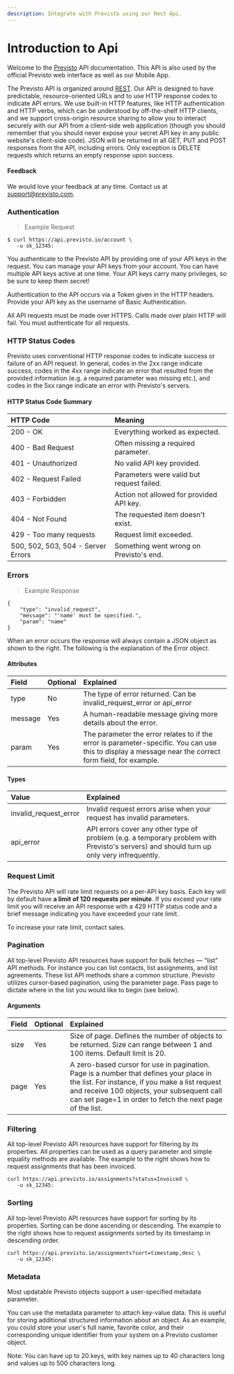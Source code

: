 ```yaml
---
description: Integrate with Previsto using our Rest Api.
---
```


# Introduction to Api

Welcome to the [Previsto](http://previsto.io/) API documentation. This API is also used by the official Previsto web interface as well as our Mobile App.

The Previsto API is organized around [REST](http://en.wikipedia.org/wiki/Representational_State_Transfer). Our API is designed to have predictable, resource-oriented URLs and to use HTTP response codes to indicate API errors. We use built-in HTTP features, like HTTP authentication and HTTP verbs, which can be understood by off-the-shelf HTTP clients, and we support cross-origin resource sharing to allow you to interact securely with our API from a client-side web application \(though you should remember that you should never expose your secret API key in any public website's client-side code\). JSON will be returned in all GET, PUT and POST responses from the API, including errors. Only exception is DELETE requests which returns an empty response upon success.

#### Feedback <a id="feedback"></a>

We would love your feedback at any time. Contact us at [support@previsto.com](mailto:support@previsto.com).

### Authentication <a id="authentication"></a>

> Example Request

```text
$ curl https://api.previsto.io/account \
   -u sk_12345:
```

You authenticate to the Previsto API by providing one of your API keys in the request. You can manage your API keys from your account. You can have multiple API keys active at one time. Your API keys carry many privileges, so be sure to keep them secret!

Authentication to the API occurs via a Token given in the HTTP headers. Provide your API key as the username of Basic Authentication.

All API requests must be made over HTTPS. Calls made over plain HTTP will fail. You must authenticate for all requests.

### HTTP Status Codes <a id="http-status-codes"></a>

Previsto uses conventional HTTP response codes to indicate success or failure of an API request. In general, codes in the 2xx range indicate success, codes in the 4xx range indicate an error that resulted from the provided information \(e.g. a required parameter was missing etc.\), and codes in the 5xx range indicate an error with Previsto's servers.

#### HTTP Status Code Summary <a id="http-status-code-summary"></a>

| HTTP Code | Meaning |
| :--- | :--- |
| 200 - OK | Everything worked as expected. |
| 400 - Bad Request | Often missing a required parameter. |
| 401 - Unauthorized | No valid API key provided. |
| 402 - Request Failed | Parameters were valid but request failed. |
| 403 - Forbidden | Action not allowed for provided API key. |
| 404 - Not Found | The requested item doesn't exist. |
| 429 - Too many requests | Request limit exceeded. |
| 500, 502, 503, 504 - Server Errors | Something went wrong on Previsto's end. |

### Errors <a id="errors"></a>

> Example Response

```text
{
    "type": "invalid_request",
    "message": "'name' must be specified.",
    "param": "name"
}
```

When an error occurs the response will always contain a JSON object as shown to the right. The following is the explanation of the Error object.

#### Attributes <a id="attributes"></a>

| Field | Optional | Explained |
| :--- | :--- | :--- |
| type | No | The type of error returned. Can be invalid\_request\_error or api\_error |
| message | Yes | A human-readable message giving more details about the error. |
| param | Yes | The parameter the error relates to if the error is parameter-specific. You can use this to display a message near the correct form field, for example. |

#### Types <a id="types"></a>

| Value | Explained |
| :--- | :--- |
| invalid\_request\_error | Invalid request errors arise when your request has invalid parameters. |
| api\_error | API errors cover any other type of problem \(e.g. a temporary problem with Previsto's servers\) and should turn up only very infrequently. |

### Request Limit <a id="request-limit"></a>

The Previsto API will rate limit requests on a per-API key basis. Each key will by default have **a limit of 120 requests per minute**. If you exceed your rate limit you will receive an API response with a 429 HTTP status code and a brief message indicating you have exceeded your rate limit.

To increase your rate limit, contact sales.

### Pagination <a id="pagination"></a>

All top-level Previsto API resources have support for bulk fetches — "list" API methods. For instance you can list contacts, list assignments, and list agreements. These list API methods share a common structure. Previsto utilizes cursor-based pagination, using the parameter page. Pass page to dictate where in the list you would like to begin \(see below\).

#### Arguments <a id="arguments"></a>

| Field | Optional | Explained |
| :--- | :--- | :--- |
| size | Yes | Size of page. Defines the number of objects to be returned. Size can range between 1 and 100 items. Default limit is 20. |
| page | Yes | A zero-based cursor for use in pagination. Page is a number that defines your place in the list. For instance, if you make a list request and receive 100 objects, your subsequent call can set page=1 in order to fetch the next page of the list. |

### Filtering <a id="filtering"></a>

All top-level Previsto API resources have support for filtering by its properties. All properties can be used as a query parameter and simple equality methods are available. The example to the right shows how to request assignments that has been invoiced.

```text
curl https://api.previsto.io/assignments?status=Invoiced \
   -u sk_12345:
```

### Sorting <a id="sorting"></a>

All top-level Previsto API resources have support for sorting by its properties. Sorting can be done ascending or descending. The example to the right shows how to request assignments sorted by its timestamp in descending order.

```text
curl https://api.previsto.io/assignments?sort=timestamp,desc \
   -u sk_12345:
```

### Metadata <a id="metadata"></a>

Most updatable Previsto objects support a user-specified metadata parameter.

You can use the metadata parameter to attach key-value data. This is useful for storing additional structured information about an object. As an example, you could store your user's full name, favorite color, and their corresponding unique identifier from your system on a Previsto customer object.

Note: You can have up to 20 keys, with key names up to 40 characters long and values up to 500 characters long.

